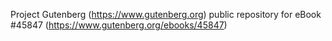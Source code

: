 Project Gutenberg (https://www.gutenberg.org) public repository for eBook #45847 (https://www.gutenberg.org/ebooks/45847)
